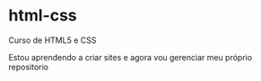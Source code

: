 # html-css
 Curso de HTML5 e CSS

Estou aprendendo a criar sites e agora vou gerenciar meu próprio repositorio